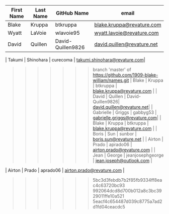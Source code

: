 | First Name    | Last Name     | GitHub Name   | email                        |
| ---------     | ----------    | -----------   | ----------                   |
| Blake         | Kruppa        | btkruppa      | blake.kruppa@revature.com    |
| Wyatt         | LaVoie        | wlavoie95     | wyatt.lavoie@revature.com    |
| David		    | Quillen	    | David-Quillen9826| david.quillen@revature.net|

| Takumi        | Shinohara     | curecoma      | takumi.shinohara@revature.com|
>>>>>>> branch 'master' of https://github.com/1909-blake-william/names.git
| Blake         | Kruppa        | btkruppa      | blake.kruppa@revature.com    |
| David		    | Quillen	    | David-Quillen9826| david.quillen@revature.net|
| Gabrielle     | Griggs        | gabbyg53      | gabrielle.griggs@revature.com|
| Blake         | Kruppa        | btkruppa      | blake.kruppa@revature.com    |
| Boris         | Sun           | sunbor        | boris.sun@revature.net       |
| Airton        | Prado         | aprado06      | airton.prado@revature.com    |
| Jean          | George        | jeanjosephgeorge | jean.joseph@outlook.com    | 







| Airton       | Prado        | aprado06       | airton.prado@revature.com    |
>>>>>>> 5bc3d3febdb7b2f85fb9334ff8eac4c63720bc93
>>>>>>> 992064dcd8d700b012a8c3bc3929011ffe10a521
>>>>>>> 5eacf4c654487d039c8775a7ad2d1fd04ceacdc5
